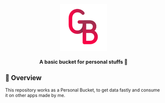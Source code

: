 <p align="center">
	<img src="./images/logos/red_logo.png" width="150" alt="icon example" />
</p>	

<h3 align="center">
  A basic bucket for personal stuffs 🥌
</h3>

## 📌 Overview

This repository works as a Personal Bucket, to get data fastly and consume it on other apps made by me.
